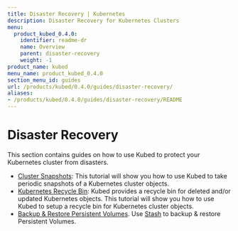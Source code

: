 ```yaml
---
title: Disaster Recovery | Kubernetes
description: Disaster Recovery for Kubernetes Clusters
menu:
  product_kubed_0.4.0:
    identifier: readme-dr
    name: Overview
    parent: disaster-recovery
    weight: -1
product_name: kubed
menu_name: product_kubed_0.4.0
section_menu_id: guides
url: /products/kubed/0.4.0/guides/disaster-recovery/
aliases:
- /products/kubed/0.4.0/guides/disaster-recovery/README
---
```


# Disaster Recovery

This section contains guides on how to use Kubed to protect your Kubernetes cluster from disasters.

  - [Cluster Snapshots](/products/kubed/0.4.0/guides/disaster-recovery/cluster-snapshot): This tutorial will show you how to use Kubed to take periodic snapshots of a Kubernetes cluster objects.
  - [Kubernetes Recycle Bin](/products/kubed/0.4.0/guides/disaster-recovery/recycle-bin): Kubed provides a recycle bin for deleted and/or updated Kubernetes objects. This tutorial will show you how to use Kubed to setup a recycle bin for Kubernetes cluster objects.
  - [Backup & Restore Persistent Volumes](/products/kubed/0.4.0/guides/disaster-recovery/stash). Use [Stash](https://appscode.com/products/stash) to backup & restore Persistent Volumes.
